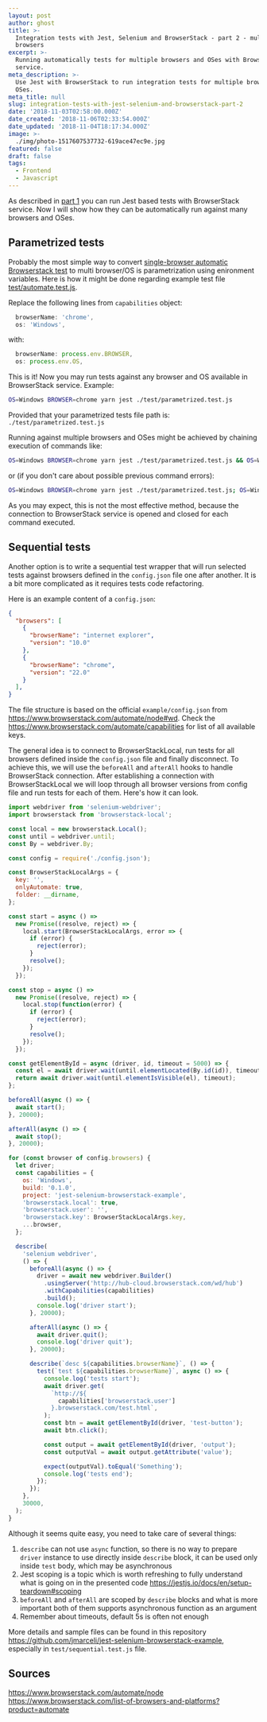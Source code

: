 ```yaml
---
layout: post
author: ghost
title: >-
  Integration tests with Jest, Selenium and BrowserStack - part 2 - multiple
  browsers
excerpt: >-
  Running automatically tests for multiple browsers and OSes with BrowserStack
  service.
meta_description: >-
  Use Jest with BrowserStack to run integration tests for multiple browsers and
  OSes.
meta_title: null
slug: integration-tests-with-jest-selenium-and-browserstack-part-2
date: '2018-11-03T02:58:00.000Z'
date_created: '2018-11-06T02:33:54.000Z'
date_updated: '2018-11-04T18:17:34.000Z'
image: >-
  ./img/photo-1517607537732-619ace47ec9e.jpg
featured: false
draft: false
tags:
  - Frontend
  - Javascript
---
```

As described in [part 1](https://www.grzegorowski.com/integration-tests-with-jest-selenium-and-browserstack/) you can run Jest based tests with BrowserStack service. Now I will show how they can be automatically run against many browsers and OSes.

## Parametrized tests

Probably the most simple way to convert [single-browser automatic Browserstack test](https://github.com/jmarceli/jest-selenium-browserstack-example/blob/master/test/automate.test.js) to multi browser/OS is parametrization using enironment variables. Here is how it might be done regarding example test file [test/automate.test.js](https://github.com/jmarceli/jest-selenium-browserstack-example/blob/master/test/automate.test.js).

Replace the following lines from `capabilities` object:

```javascript
  browserName: 'chrome',
  os: 'Windows',
```

with:

```javascript
  browserName: process.env.BROWSER,
  os: process.env.OS,
```

This is it! Now you may run tests against any browser and OS available in BrowserStack service.
Example:

```bash
OS=Windows BROWSER=chrome yarn jest ./test/parametrized.test.js
```

Provided that your parametrized tests file path is: `./test/parametrized.test.js`

Running against multiple browsers and OSes might be achieved by chaining execution of commands like:

```bash
OS=Windows BROWSER=chrome yarn jest ./test/parametrized.test.js && OS=Windows BROWSER=firefox yarn jest ./test/parametrized.test.js
```

or (if you don't care about possible previous command errors):

```bash
OS=Windows BROWSER=chrome yarn jest ./test/parametrized.test.js; OS=Windows BROWSER=firefox yarn jest ./test/parametrized.test.js
```

As you may expect, this is not the most effective method, because the connection to BrowserStack service is opened and closed for each command executed.

## Sequential tests

Another option is to write a sequential test wrapper that will run selected tests against browsers defined in the `config.json` file one after another. It is a bit more complicated as it requires tests code refactoring.

Here is an example content of a `config.json`:

```json
{
  "browsers": [
    {
      "browserName": "internet explorer",
      "version": "10.0"
    },
    {
      "browserName": "chrome",
      "version": "22.0"
    }
  ],
}
```

The file structure is based on the official `example/config.json` from https://www.browserstack.com/automate/node#wd. Check the https://www.browserstack.com/automate/capabilities for list of all available keys.

The general idea is to connect to BrowserStackLocal, run tests for all browsers defined inside the `config.json` file and finally disconnect. To achieve this, we will use the `beforeAll` and `afterAll` hooks to handle BrowserStack connection. After establishing a connection with BrowserStackLocal we will loop through all browser versions from config file and run tests for each of them. Here's how it can look.

```javascript
import webdriver from 'selenium-webdriver';
import browserstack from 'browserstack-local';

const local = new browserstack.Local();
const until = webdriver.until;
const By = webdriver.By;

const config = require('./config.json');

const BrowserStackLocalArgs = {
  key: '',
  onlyAutomate: true,
  folder: __dirname,
};

const start = async () =>
  new Promise((resolve, reject) => {
    local.start(BrowserStackLocalArgs, error => {
      if (error) {
        reject(error);
      }
      resolve();
    });
  });

const stop = async () =>
  new Promise((resolve, reject) => {
    local.stop(function(error) {
      if (error) {
        reject(error);
      }
      resolve();
    });
  });

const getElementById = async (driver, id, timeout = 5000) => {
  const el = await driver.wait(until.elementLocated(By.id(id)), timeout);
  return await driver.wait(until.elementIsVisible(el), timeout);
};

beforeAll(async () => {
  await start();
}, 20000);

afterAll(async () => {
  await stop();
}, 20000);

for (const browser of config.browsers) {
  let driver;
  const capabilities = {
    os: 'Windows',
    build: '0.1.0',
    project: 'jest-selenium-browserstack-example',
    'browserstack.local': true,
    'browserstack.user': '',
    'browserstack.key': BrowserStackLocalArgs.key,
    ...browser,
  };

  describe(
    'selenium webdriver',
    () => {
      beforeAll(async () => {
        driver = await new webdriver.Builder()
          .usingServer('http://hub-cloud.browserstack.com/wd/hub')
          .withCapabilities(capabilities)
          .build();
        console.log('driver start');
      }, 20000);

      afterAll(async () => {
        await driver.quit();
        console.log('driver quit');
      }, 20000);

      describe(`desc ${capabilities.browserName}`, () => {
        test(`test ${capabilities.browserName}`, async () => {
          console.log('tests start');
          await driver.get(
            `http://${
              capabilities['browserstack.user']
            }.browserstack.com/test.html`,
          );
          const btn = await getElementById(driver, 'test-button');
          await btn.click();

          const output = await getElementById(driver, 'output');
          const outputVal = await output.getAttribute('value');

          expect(outputVal).toEqual('Something');
          console.log('tests end');
        });
      });
    },
    30000,
  );
}
```

Although it seems quite easy, you need to take care of several things:

1. `describe` can not use `async` function, so there is no way to prepare `driver` instance to use directly inside `describe` block, it can be used only inside `test` body, which may be asynchronous
2. Jest scoping is a topic which is worth refreshing to fully understand what is going on in the presented code https://jestjs.io/docs/en/setup-teardown#scoping
3. `beforeAll` and `afterAll` are scoped by `describe` blocks and what is more important both of them supports asynchronous function as an argument
4. Remember about timeouts, default 5s is often not enough

More details and sample files can be found in this repository https://github.com/jmarceli/jest-selenium-browserstack-example, especially in `test/sequential.test.js` file.

## Sources

https://www.browserstack.com/automate/node
https://www.browserstack.com/list-of-browsers-and-platforms?product=automate
